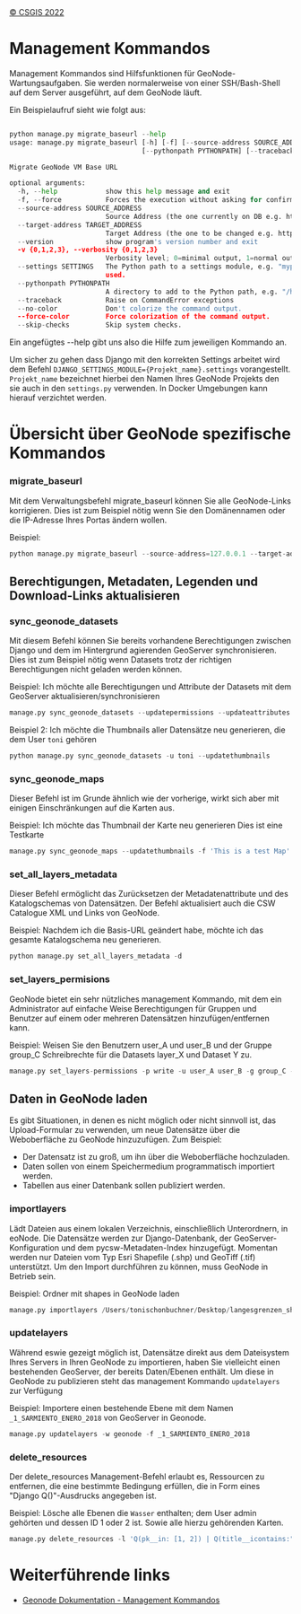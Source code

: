 <!-- the Menu -->
<link rel="stylesheet" media="all" href="../styles.css" />
<div id="logo"><a href="https://csgis.de">© CSGIS 2022</a></div>
<div id="menu"></div>
<div id="jumpMenu"></div>
<script src="../menu.js"></script>
<script src="../jumpmenu.js"></script>
<!-- the Menu -->


# Management Kommandos

Management Kommandos sind Hilfsfunktionen für GeoNode-Wartungsaufgaben. Sie werden normalerweise von einer SSH/Bash-Shell auf dem Server ausgeführt, auf dem GeoNode läuft. 

Ein Beispielaufruf sieht wie folgt aus:

```python

python manage.py migrate_baseurl --help
usage: manage.py migrate_baseurl [-h] [-f] [--source-address SOURCE_ADDRESS] [--target-address TARGET_ADDRESS] [--version] [-v {0,1,2,3}] [--settings SETTINGS]
                                 [--pythonpath PYTHONPATH] [--traceback] [--no-color] [--force-color] [--skip-checks]

Migrate GeoNode VM Base URL

optional arguments:
  -h, --help            show this help message and exit
  -f, --force           Forces the execution without asking for confirmation.
  --source-address SOURCE_ADDRESS
                        Source Address (the one currently on DB e.g. http://192.168.1.23)
  --target-address TARGET_ADDRESS
                        Target Address (the one to be changed e.g. http://my-public.geonode.org)
  --version             show program's version number and exit
  -v {0,1,2,3}, --verbosity {0,1,2,3}
                        Verbosity level; 0=minimal output, 1=normal output, 2=verbose output, 3=very verbose output
  --settings SETTINGS   The Python path to a settings module, e.g. "myproject.settings.main". If this isn't provided, the DJANGO_SETTINGS_MODULE environment variable will be
                        used.
  --pythonpath PYTHONPATH
                        A directory to add to the Python path, e.g. "/home/djangoprojects/myproject".
  --traceback           Raise on CommandError exceptions
  --no-color            Don't colorize the command output.
  --force-color         Force colorization of the command output.
  --skip-checks         Skip system checks.
```

Ein angefügtes --help gibt uns also die Hilfe zum jeweiligen Kommando an.

Um sicher zu gehen dass Django mit den korrekten Settings arbeitet wird dem Befehl `DJANGO_SETTINGS_MODULE={Projekt_name}.settings` vorangestellt.
`Projekt_name` bezeichnet hierbei den Namen Ihres GeoNode Projekts den sie auch in den `settings.py` verwenden.
In Docker Umgebungen kann hierauf verzichtet werden.

# Übersicht über GeoNode spezifische Kommandos



### migrate_baseurl

Mit dem Verwaltungsbefehl migrate_baseurl können Sie alle GeoNode-Links korrigieren. Dies ist zum Beispiel nötig wenn Sie den Domänennamen oder die IP-Adresse Ihres Portas ändern wollen.

Beispiel:
```python
python manage.py migrate_baseurl --source-address=127.0.0.1 --target-address=example.org
```

## Berechtigungen, Metadaten, Legenden und Download-Links aktualisieren

### sync_geonode_datasets

Mit diesem Befehl können Sie bereits vorhandene Berechtigungen zwischen Django und dem im Hintergrund agierenden GeoServer synchronisieren.
Dies ist zum Beispiel nötig wenn Datasets trotz der richtigen Berechtigungen nicht geladen werden können.

Beispiel: Ich möchte alle Berechtigungen und Attribute der Datasets mit dem GeoServer aktualisieren/synchronisieren
```python
manage.py sync_geonode_datasets --updatepermissions --updateattributes
```

Beispiel 2: Ich möchte die Thumbnails aller Datensätze neu generieren, die dem User `toni` gehören
```python
python manage.py sync_geonode_datasets -u toni --updatethumbnails
```

### sync_geonode_maps

Dieser Befehl ist im Grunde ähnlich wie der vorherige, wirkt sich aber mit einigen Einschränkungen auf die Karten aus.

Beispiel:  Ich möchte das Thumbnail der Karte neu generieren Dies ist eine Testkarte

```python
manage.py sync_geonode_maps --updatethumbnails -f 'This is a test Map'
```

### set_all_layers_metadata

Dieser Befehl ermöglicht das Zurücksetzen der Metadatenattribute und des Katalogschemas von Datensätzen. Der Befehl aktualisiert auch die CSW Catalogue XML und Links von GeoNode.

Beispiel: Nachdem ich die Basis-URL geändert habe, möchte ich das gesamte Katalogschema neu generieren.
```python
python manage.py set_all_layers_metadata -d
```

### set_layers_permisions

GeoNode bietet ein sehr nützliches management Kommando, mit dem ein Administrator auf einfache Weise Berechtigungen für Gruppen und Benutzer auf einem oder mehreren Datensätzen hinzufügen/entfernen kann.

Beispiel: Weisen Sie den Benutzern user_A und user_B und der Gruppe group_C Schreibrechte für die Datasets layer_X und Dataset Y zu.

```python
manage.py set_layers-permissions -p write -u user_A user_B -g group_C -r layer_X 'Dataset Y'
```


## Daten in GeoNode laden

Es gibt Situationen, in denen es nicht möglich oder nicht sinnvoll ist, das Upload-Formular zu verwenden, um neue Datensätze über die Weboberfläche zu GeoNode hinzuzufügen. Zum Beispiel:

- Der Datensatz ist zu groß, um ihn über die Weboberfläche hochzuladen.
- Daten sollen von einem Speichermedium programmatisch importiert werden.
-  Tabellen aus einer Datenbank sollen publiziert werden.

### importlayers

Lädt Dateien aus einem lokalen Verzeichnis, einschließlich Unterordnern, in eoNode.
Die Datensätze werden zur Django-Datenbank, der GeoServer-Konfiguration und dem
pycsw-Metadaten-Index hinzugefügt. Momentan werden nur Dateien vom Typ Esri Shapefile (.shp) und GeoTiff (.tif) unterstützt.
Um den Import durchführen zu können, muss GeoNode in Betrieb sein.

Beispiel: Ordner mit shapes in GeoNode laden

```python
manage.py importlayers /Users/tonischonbuchner/Desktop/langesgrenzen_shp
```

### updatelayers

Während eswie gezeigt möglich ist, Datensätze direkt aus dem Dateisystem Ihres Servers in Ihren GeoNode zu importieren, haben Sie vielleicht einen bestehenden GeoServer, der bereits Daten/Ebenen enthält. Um diese in GeoNode zu publizieren steht das management Kommando `updatelayers` zur Verfügung

Beispiel: Importere einen bestehende Ebene mit dem Namen `_1_SARMIENTO_ENERO_2018` von GeoServer in Geonode.
```python
manage.py updatelayers -w geonode -f _1_SARMIENTO_ENERO_2018
```



### delete_resources

Der delete_resources Management-Befehl erlaubt es, Ressourcen zu entfernen, die eine bestimmte Bedingung erfüllen, die in Form eines "Django Q()"-Ausdrucks angegeben ist.

Beispiel: Lösche alle Ebenen die `Wasser` enthalten; dem User admin gehörten und dessen ID 1 oder 2 ist. Sowie alle hierzu gehörenden Karten.

```python
manage.py delete_resources -l 'Q(pk__in: [1, 2]) | Q(title__icontains:"water")' 'Q(owner__name=admin)' -d '*'  '*'
```

# Weiterführende links

- [Geonode Dokumentation - Management Kommandos](https://docs.geonode.org/en/master/admin/mgmt_commands/index.html)